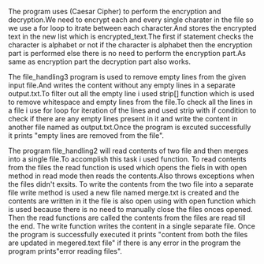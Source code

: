 The program uses (Caesar Cipher) to  perform the encryption and decryption.We need to encrypt each and every single charater in the file so we use a for loop to itrate between each character.And stores the encrypted text in the new list which is encrypted_text.The first if statement checks the character is alphabet or not if the character is alphabet then the encryption part is performed else there is no need to perform the encryption part.As same as encryption part the decryption part also works.






The file_handling3 program is used to remove empty lines from the given input file.And writes the content without any empty lines in a separate output.txt.To filter out all the empty line i used strip[] function which is used to remove whitespace and empty lines from the file.To check all the lines in a file i use for loop for iteration of the lines and used strip with if condition to check if there are any empty lines present in it and write the content in another file named as output.txt.Once the program is excuted successfully it prints "empty lines are removed from the file".




The program file_handling2 will read contents of two file and then merges into a single file.To accomplish this task i used function.
To read contents from the files the read function is used which opens the fiels in with open method in read mode then reads the contents.Also throws exceptions when the files didn't exsits.
To write the contents from the two file into a separate file write method is used a new file named merge.txt is created and the contents are written in it the file is also open using with open function which is used because there is no need to manually close the files onces opened.
Then the read functions are called the contents from the files are read till the end.
The write function writes the content in a single separate file.
Once the program is successfully executed it prints "content from both the files are updated in megered.text file" if there is any error in the program the program prints"error reading files".



